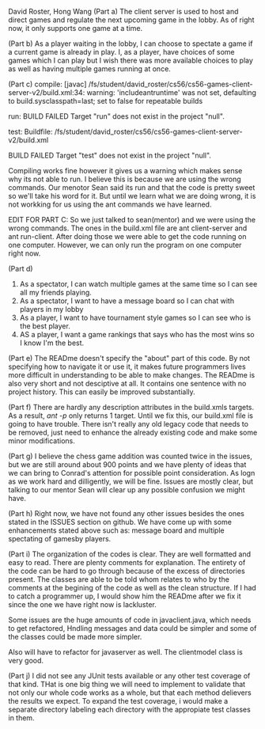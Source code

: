 David Roster, Hong Wang
(Part a) 
The client server is used to host and direct games and regulate the next upcoming game in the lobby. As of right now, it only supports one game at a time.

(Part b) 
As a player waiting in the lobby, I can choose to spectate a game if a current game is already in play. I, as a player, have choices of some games which I can play but I wish there was more available choices to play as well as having multiple games running at once.

(Part c) 
compile:
    [javac] /fs/student/david_roster/cs56/cs56-games-client-server-v2/build.xml:34: warning: 'includeantruntime' was not set, defaulting to build.sysclasspath=last; set to false for repeatable builds

run:
BUILD FAILED
Target "run" does not exist in the project "null". 

test:
Buildfile: /fs/student/david_roster/cs56/cs56-games-client-server-v2/build.xml

BUILD FAILED
Target "test" does not exist in the project "null". 

Compiling works fine however it gives us a warning which makes sense why its not able to run. I believe this is because we are using the wrong commands. Our menotor Sean said its run and that the code is pretty sweet so we'll take his word for it. But until we learn what we are doing wrong, it is not workking for us using the ant commands we have learned.

EDIT FOR PART C:
So we just talked to sean(mentor) and we were using the wrong commands. The ones in the build.xml file are ant client-server and ant run-client. After doing those we were able to get the code running on one computer. However, we can only run the program on one computer right now.


(Part d)
1. As a spectator, I can watch multiple games at the same time so I can see all my friends playing.
2. As a spectator, I want to have a message board so I can chat with players in my lobby
3. As a player, I want to have tournament style games so I can see who is the best player.
4. AS a player, I want a game rankings that says who has the most wins so I know I'm the best.

(Part e)
The READme doesn't specify the "about" part of this code. By not specifying how to navigate it or use it, it makes future programmers lives more difficult in understanding to be able to make changes. The READme is also very short and not desciptive at all. It contains one sentence with no project history. This can easily be improved substantially.

(Part f)
There are hardly any description attributes in the build.xmls targets. As a result, *ant -p* only returns 1 target. Until we fix this, our build.xml file is going to have trouble. There isn't really any old legacy code that needs to be removed, just need to enhance the already existing code and make some minor modifications.

(Part g)
I believe the chess game addition was counted twice in the issues, but we are still around about 900 points and we have plenty of ideas that we can bring to Conrad's attention for possible point consideration. As logn as we work hard and dilligently, we will be fine. Issues are mostly clear, but talking to our mentor Sean will clear up any possible confusion we might have.

(Part h)
Right now, we have not found any other issues besides the ones stated in the ISSUES section on github. We have come up with some enhancements stated above such as: message board and multiple spectating of gamesby players.

(Part i) 
The organization of the codes is clear. They are well formatted and easy to read. There are plenty comments for explanation. The entirety of the code can be hard to go through because of the excess of directories present. The classes are able to be told whom relates to who by the comments at the begining of the code as well as the clean structure. If I had to catch a programmer up, I would show him the READme after we fix it since the one we have right now is lackluster.

Some issues are the huge amounts of code in javaclient.java, which needs to get refactored, Hndling messages and data could be simpler and some of the classes could be made more simpler.

Also will have to refactor for javaserver as well. The clientmodel class is very good.

(Part j)
I did not see any JUnit tests available or any other test coverage of that kind. THat is one big thing we will need to implement to validate that not only our whole code works as a whole, but that each method delievers the results we expect. To expand the test coverage, i would make a separate directory labeling each directory with the appropiate test classes in them.
